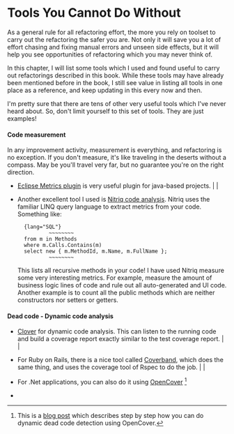 # Tools You Cannot Do Without

As a general rule for all refactoring effort, the more you rely on toolset to carry out the refactoring the safer you are. Not only it will save you a lot of effort chasing and fixing manual errors and unseen side effects, but it will help you see opportunities of refactoring which you may never think of.

In this chapter, I will list some tools which I used and found useful to carry out refactorings described in this book. While these tools may have already been mentioned before in the book, I still see value in listing all tools in one place as a reference, and keep updating in this every now and then.

I'm pretty sure that there are tens of other very useful tools which I've never heard about. So, don't limit yourself to this set of tools. They are just examples!

#### Code measurement

In any improvement activity, measurement is everything, and refactoring is no exception. If you don't measure, it's like traveling in the deserts without a compass. May be you'll travel very far, but no guarantee you're on the right direction.

* [Eclipse Metrics plugin](https://sourceforge.net/projects/metrics/) is very useful plugin for java-based projects.
| |
* Another excellent tool I used is [Nitriq code analysis](). Nitriq uses the familiar LINQ query language to extract metrics from your code. Something like:

        {lang="SQL"}
				~~~~~~~~
        from m in Methods
        where m.Calls.Contains(m)
        select new { m.MethodId, m.Name, m.FullName };
				~~~~~~~~

    This lists all recursive methods in your code! I have used Nitriq measure some very interesting metrics. For example, measure the amount of business logic lines of code and rule out all auto-generated and UI code. Another example is to count all the public methods which are neither constructors nor setters or getters.

#### Dead code - Dynamic code analysis

* [Clover](https://www.atlassian.com/software/clover) for dynamic code analysis. This can listen to the running code and build a coverage report exactly similar to the test coverage report.
| |
* For Ruby on Rails, there is a nice tool called [Coverband](https://github.com/danmayer/coverband), which does the same thing, and uses the coverage tool of Rspec to do the job.
| |
* For .Net applications, you can also do it using [OpenCover](https://github.com/OpenCover/opencover) [^opencoverblog]

* [^opencoverblog]: This is a [blog post](https://fuqua.io/blog/2016/08/finding-dead-csharp-code-in-aspnet/) which describes step by step how you can do dynamic dead code detection using OpenCover.

